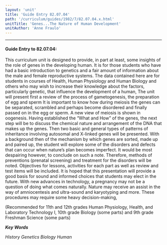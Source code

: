 ```yaml
---
layout: 'unit'
title: 'Guide Entry 82.07.04'
path: '/curriculum/guides/1982/7/82.07.04.x.html'
unitTitle: 'Genes...The Nature of Human Development'
unitAuthor: 'Anne Fraulo'
---
```


<body>
<hr/>
 <h4>
  Guide Entry to 82.07.04:
 </h4>
 This curriculum unit is designed to provide, in part at least, some insights of the role of genes in the developing human.  It is for those students who have had a basic introduction to genetics and a fair amount of information about the male and female reproductive systems.  The data contained here are for students in courses of Health, Human Physiology and Human Biology and others who may wish to increase their knowledge about the factors, particularly genetic, that influence the development of a human, The unit will present first a review of the process of gametogenesis, the preparation of egg and sperm It is important to know how during meiosis the genes can be separated, scrambled and perhaps become disordered and finally passed on in the egg or sperm.  A new view of meiosis is shown in oogenesis. Having established the “What and How” of the genes, the next step will be to discuss the chemical nature and arrangement of the DNA that makes up the genes.  Then two basic and general types of patterns of inheritance involving autosomal and X-linked genes will be presented. With a background then of the mechanism by which genes are sorted, made up and paired up, the student will explore some of the disorders and defects that can occur when nature’s plan becomes imperfect.  It would be most despairing however, to conclude on such a note. Therefore, methods of preventions (prenatal screening) and treatment for the disorders will be noted.  Objectives for lessons, activities for each part as well as review and test items will be included.  It is hoped that this presentation will provide a good basis for sound and informed choices that students may elect in the future.  With new advances in technology, a pregnancy may not be a question of doing what comes naturally.  Nature may receive an assist in the way of amniocentesis and ultra-sound and karyotyping and more.  These procedures may require some heavy decision-making,
 <p>
  (Recommended for 11th and 12th grades Human Physiology, Health, and Laboratory Technology I, 10th grade Biology (some parts) and 9th grade Freshman Science (some parts)
 </p>
<p>
  <b>
   <i>
    Key Words
   </i>
  </b>
  <br/>
 </p>
 <p>
  <i>
   History Genetics Biology Human
  </i>
 </p>

</body>
